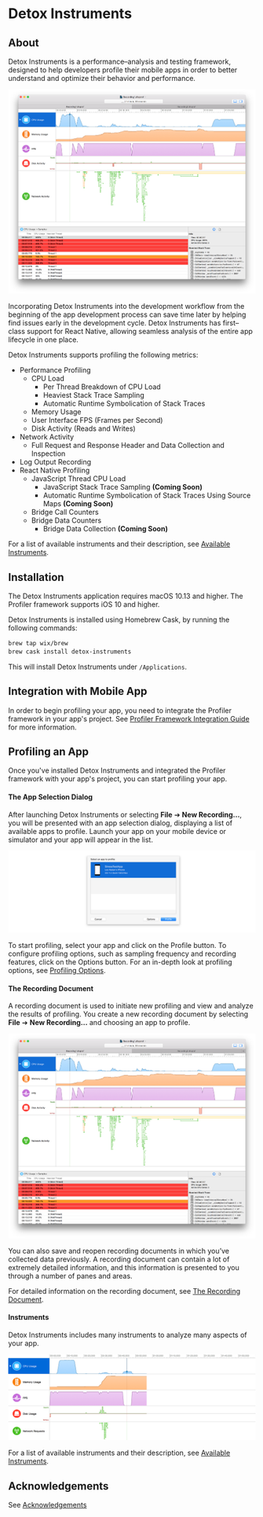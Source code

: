 # Detox Instruments

## About

Detox Instruments is a performance–analysis and testing framework, designed to help developers profile their mobile apps in order to better understand and optimize their behavior and performance.

![Detox Instruments](Documentation/Resources/Readme_Intro.png "Detox Instruments")

Incorporating Detox Instruments into the development workflow from the beginning of the app development process can save time later by helping find issues early in the development cycle. Detox Instruments has first–class support for React Native, allowing seamless analysis of the entire app lifecycle in one place.

Detox Instruments supports profiling the following metrics:

* Performance Profiling
	* CPU Load
		* Per Thread Breakdown of CPU Load
		* Heaviest Stack Trace Sampling
		* Automatic Runtime Symbolication of Stack Traces
	* Memory Usage
	* User Interface FPS (Frames per Second)
	* Disk Activity (Reads and Writes)
* Network Activity
	* Full Request and Response Header and Data Collection and Inspection
* Log Output Recording
* React Native Profiling
	* JavaScript Thread CPU Load
		* JavaScript Stack Trace Sampling **(Coming Soon)**
		* Automatic Runtime Symbolication of Stack Traces Using Source Maps **(Coming Soon)**
	* Bridge Call Counters
	* Bridge Data Counters
		* Bridge Data Collection **(Coming Soon)**

For a list of available instruments and their description, see [Available Instruments](Documentation/AvailableInstruments.md).

## Installation

The Detox Instruments application requires macOS 10.13 and higher. The Profiler framework supports iOS 10 and higher.

Detox Instruments is installed using Homebrew Cask, by running the following commands:

```bash
brew tap wix/brew
brew cask install detox-instruments
```

This will install Detox Instruments under `/Applications`.

## Integration with Mobile App

In order to begin profiling your app, you need to integrate the Profiler framework in your app's project. See [Profiler Framework Integration Guide](Documentation/XcodeIntegrationGuide.md) for more information.

## Profiling an App

Once you've installed Detox Instruments and integrated the Profiler framework with your app's project, you can start profiling your app.

#### The App Selection Dialog

After launching Detox Instruments or selecting **File** ➔ **New Recording...**, you will be presented with an app selection dialog, displaying a list of available apps to profile. Launch your app on your mobile device or simulator and your app will appear in the list.

![App Discovered](Documentation/Resources/Readme_Discovered.png "App Discovered")

To start profiling, select your app and click on the Profile button. To configure profiling options, such as sampling frequency and recording features, click on the Options button. For an in-depth look at profiling options, see [Profiling Options](Documentation/ProfilingOptions.md).

#### The Recording Document

A recording document is used to initiate new profiling and view and analyze the results of profiling. You create a new recording document by selecting **File** ➔ **New Recording...** and choosing an app to profile.

![Detox Instruments](Documentation/Resources/Readme_Intro.png "Detox Instruments")

You can also save and reopen recording documents in which you’ve collected data previously. A recording document can contain a lot of extremely detailed information, and this information is presented to you through a number of panes and areas.

For detailed information on the recording document, see [The Recording Document](Documentation/RecordingDocument.md).

#### Instruments

Detox Instruments includes many instruments to analyze many aspects of your app.

![Instruments](Documentation/Resources/RecordingDocument_TimelinePane.png "Instruments")

For a list of available instruments and their description, see [Available Instruments](Documentation/AvailableInstruments.md).

## Acknowledgements

See [Acknowledgements](Documentation/Acknowledgements.md)